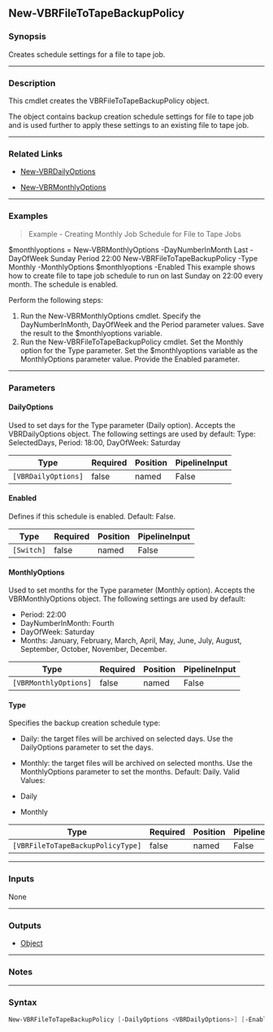 New-VBRFileToTapeBackupPolicy
-----------------------------

### Synopsis
Creates schedule settings for a file to tape job.

---

### Description

This cmdlet creates the VBRFileToTapeBackupPolicy object.

The object contains backup creation schedule settings for file to tape job and is used further to apply these settings to an existing file to tape job.

---

### Related Links
* [New-VBRDailyOptions](New-VBRDailyOptions)

* [New-VBRMonthlyOptions](New-VBRMonthlyOptions)

---

### Examples
> Example - Creating Monthly Job Schedule for File to Tape Jobs

$monthlyoptions = New-VBRMonthlyOptions -DayNumberInMonth Last -DayOfWeek Sunday Period 22:00
New-VBRFileToTapeBackupPolicy -Type Monthly -MonthlyOptions $monthlyoptions -Enabled
This example shows how to create file to tape job schedule to run on last Sunday on 22:00 every month. The schedule is enabled.

Perform the following steps:
1. Run the New-VBRMonthlyOptions cmdlet. Specify the DayNumberInMonth, DayOfWeek and the Period parameter values. Save the result to the $monthlyoptions variable.
2. Run the New-VBRFileToTapeBackupPolicy cmdlet. Set the Monthly option for the Type parameter. Set the $monthlyoptions variable as the MonthlyOptions parameter value. Provide the Enabled parameter.

---

### Parameters
#### **DailyOptions**
Used to set days for the Type parameter (Daily option). Accepts the VBRDailyOptions object. The following settings are used by default: Type: SelectedDays, Period: 18:00, DayOfWeek: Saturday

|Type               |Required|Position|PipelineInput|
|-------------------|--------|--------|-------------|
|`[VBRDailyOptions]`|false   |named   |False        |

#### **Enabled**
Defines if this schedule is enabled. Default: False.

|Type      |Required|Position|PipelineInput|
|----------|--------|--------|-------------|
|`[Switch]`|false   |named   |False        |

#### **MonthlyOptions**
Used to set months for the Type parameter (Monthly option). Accepts the VBRMonthlyOptions object. The following settings are used by default:
* Period: 22:00
* DayNumberInMonth: Fourth
* DayOfWeek: Saturday
* Months: January, February, March, April, May, June, July, August, September, October, November, December.

|Type                 |Required|Position|PipelineInput|
|---------------------|--------|--------|-------------|
|`[VBRMonthlyOptions]`|false   |named   |False        |

#### **Type**
Specifies the backup creation schedule type:
* Daily: the target files will be archived on selected days. Use the DailyOptions parameter to set the days.
* Monthly: the target files will be archived on selected months. Use the MonthlyOptions parameter to set the months.
Default: Daily.
Valid Values:

* Daily
* Monthly

|Type                             |Required|Position|PipelineInput|
|---------------------------------|--------|--------|-------------|
|`[VBRFileToTapeBackupPolicyType]`|false   |named   |False        |

---

### Inputs
None

---

### Outputs
* [Object](https://learn.microsoft.com/en-us/dotnet/api/System.Object)

---

### Notes

---

### Syntax
```PowerShell
New-VBRFileToTapeBackupPolicy [-DailyOptions <VBRDailyOptions>] [-Enabled] [-MonthlyOptions <VBRMonthlyOptions>] [-Type {Daily | Monthly}] [<CommonParameters>]
```
